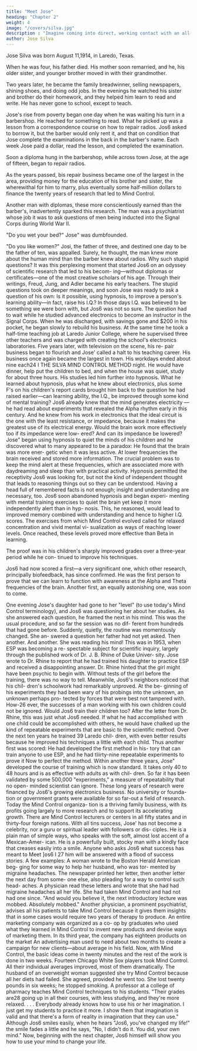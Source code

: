 ```yaml
---
title: "Meet Jose"
heading: "Chapter 2"
weight: 4
image: "/covers/silva.jpg"
description : "Imagine coming into direct, working contact with an all-pervading higher intelligence and learning in a moment of numinous joy that it is on your side"
author: Jose Silva
---
```



Jose Silva was born August 11,1914, in Laredo, Texas.

When he was four, his father died. His mother soon remarried, and he, his older sister, and younger brother moved in with their grandmother. 

Two years later, he became the family breadwinner, selling newspapers, shining shoes, and doing odd jobs. In the evenings he watched his sister and brother do their homework, and
they helped him learn to read and write. He has never
gone to school, except to teach.

Jose's rise from poverty began one day when he was waiting his turn in a barbershop. He reached for something to read. What he picked up was a lesson from a correspondence course on how to repair radios. Jos6 asked to borrow it, but the barber would only rent it, and that on condition that Jose complete the examinations in the back in the barber's name. Each week Jose
paid a dollar, read the lesson, and completed the examination.

Soon a diploma hung in the barbershop, while across town Jose, at the age of fifteen, began to repair radios. 

As the years passed, bis repair business became one of the largest in the area, providing money for the education of his brother and sister, the wherewithal for him to marry, plus eventually some half-million dollars to finance the twenty years of research that led to Mind
Control.

Another man with diplomas, these more conscientiously earned than the barber's, inadvertently sparked
this research. The man was a psychiatrist whose job it was to ask questions of men being inducted into the Signal Corps during World War II.

"Do you wet your bed?" Jose" was dumbfounded.

"Do you like women?" Josi, the father of three, and
destined one day to be the father of ten, was appalled.
Surely, he thought, the man knew more about the
human mind than the barber knew about radios. Why
such stupid questions?
It was this perplexing moment that started Jos6 on
an odyssey of scientific research that led to his becom-
ing—without diplomas or certificates—one of the most
creative scholars of his age. Through their writings,
Freud, Jung, and Adler became his early teachers.
The stupid questions took on deeper meanings, and
soon Jose was ready to ask a question of his own: Is it
possible, using hypnosis, to improve a person's learning
ability—in fact, raise his I.Q.? In those days I.Q. was
believed to be something we were born with, but Jos6
was not so sure.
The question had to wait while he studied advanced
electronics to become an instructor in the Signal Corps.
When he was discharged, with savings gone and $200
in his pocket, he began slowly to rebuild his business.
At the same time he took a half-time teaching job at
Laredo Junior College, where he supervised three other
teachers and was charged with creating the school's
electronics laboratories.
Five years later, with television on the scene, his re-
pair business began to flourish and Jose' called a halt to
his teaching career. His business once again became the
largest in town. His workdays ended about nine each24 I THE SILVA MIND CONTROL METHOD
night. He would have dinner, help put the children to
bed, and when the house was quiet, study for about
three hours. His studies led him further into hypnosis.
What he learned about hypnosis, plus what he knew
about electronics, plus some F's on his children's report
cards brought him back to the question he had raised
earlier—can learning ability, the I.Q., be improved
through some kind of mental training?
Jos6 already knew that the mind generates electricity
—he had read about experiments that revealed the
Alpha rhythm early in this century. And he knew from
his work in electronics that the ideal circuit is the one
with the least resistance, or impedance, because it makes
the greatest use of its electrical energy. Would the brain
work more effectively too if its impedance were low-
ered? And can its impedance be lowered?
Jose" began using hypnosis to quiet the minds of his
children and he discovered what to many appeared to
be a paradox: He found that the brain was more ener-
getic when it was less active. At lower frequencies the
brain received and stored more information. The crucial
problem was to keep the mind alert at these frequencies,
which are associated more with daydreaming and sleep
than with practical activity.
Hypnosis permitted the receptivity Jos6 was looking
for, but not the kind of independent thought that leads
to reasoning things out so they can be understood.
Having a head full of remembered facts is not enough;
insight and understanding are necessary, too.
Jos6 soon abandoned hypnosis and began experi-
menting with mental training exercises to quiet the
brain yet keep it more independently alert than in hyp-
nosis. This, he reasoned, would lead to improved
memory combined with understanding and hence to
higher I.Q. scores.
The exercises from which Mind Control evolved called for relaxed concentration and vivid mental vi-
sualization as ways of reaching lower levels. Once reached, these levels proved more effective than Beta in learning.

The proof was in his children's sharply improved grades over a three-year period while he con-
tinued to improve his techniques. 

Jos6 had now scored a first—a very significant one, which other research, principally biofeedback, has since confirmed. He was the first person to prove that we can
learn to function with awareness at the Alpha and
Theta frequencies of the brain.
Another first, an equally astonishing one, was soon
to come.

One evening Jose's daughter had gone to her "level" (to use today's Mind Control terminology), and Jos6
was questioning her about her studies. As she answered
each question, he framed the next in his mind. This was
the usual procedure, and so far the session was no dif-
ferent from hundreds that had gone before. Suddenly,
quietly, the routine was momentously changed. She an-
swered a question her father had not yet asked. Then
another. And another. She was reading his mind!
This was in 1953, when ESP was becoming a re-
spectable subject for scientific inquiry, largely through
the published work of Dr. J. B. Rhine of Duke Univer-
sity. Jose wrote to Dr. Rhine to report that he had
trained his daughter to practice ESP and received a
disappointing answer. Dr. Rhine hinted that the girl
might have been psychic to begin with. Without tests
of the girl before the training, there was no way to tell.
Meanwhile, Jos6's neighbors noticed that his chil-
dren's schoolwork had remarkably unproved. At the be-
ginning of his experiments they had been wary of his
probings into the unknown, an unknown perhaps pro-
tected by forces that were best not tampered with. How-26 
ever, the successes of a man working with his own
children could not be ignored. Would Jos6 train their
children too?
After the letter from Dr. Rhine, this was just what
Jos6 needed. If what he had accomplished with one
child could be accomplished with others, he would
have chalked up the kind of repeatable experiments that
are basic to the scientific method.
Over the next ten years he trained 39 Laredo chil-
dren, with even better results because he improved his
techniques a little with each child. Thus another first
was scored: He had developed the first method in his-
tory that can train anyone to use ESP, and he had
tliirty-nine repeatable experiments to prove it Now to
perfect the method.
Within another three years, Jose" developed the course
of training which is now standard. It takes only 40 to
48 hours and is as effective with adults as with chil-
dren. So far it has been validated by some 500,000
"experiments," a measure of repeatability that no open-
minded scientist can ignore.
These long years of research were financed by Jos6's
growing electronics business. No university or founda-
tion or government grants were available for so far-out
a field of research. Today the Mind Control organiza-
tion is a thriving family business, with its profits going
largely to more research and to support its accelerating
growth. There are Mind Control lecturers or centers in
all fifty states and in thirty-four foreign nations.
With all tins success, Jose' has not become a celebrity,
nor a guru or spiritual leader with followers or dis-
ciples. He is a plain man of simple ways, who speaks
with the soft, almost lost accent of a Mexican-Amer-
ican. He is a powerfully built, stocky man with a kindly
face that creases easily into a smile.
Anyone who asks Jos6 what success has meant to
Meet ]os6 I 27
him will be answered with a flood of success stories. A
few examples:
A woman wrote to the Boston Herald American beg-
ging for some way to help her husband, who was tor-
mented by migraine headaches. The newspaper printed
her letter, then another letter the next day from some-
one else, also pleading for a way to control such head-
aches.
A physician read these letters and wrote that she had
had migraine headaches all her life. She had taken
Mind Control and had not had one since. "And would
you believe it, the next introductory lecture was
mobbed. Absolutely mobbed."
Another physician, a prominent psychiatrist, advises
all his patients to take Mind Control because it gives
them insights that in some cases would require two
years of therapy to produce.
An entire marketing company was organized as a co-
op by graduates who used what they learned in Mind
Control to invent new products and devise ways of
marketing them. In its third year, the company has
eighteen products on the market
An advertising man used to need about two months
to create a campaign for new clients—about average
in his field. Now, with Mind Control, the basic ideas
come in twenty minutes and the rest of the work is done
in two weeks.
Fourteen Chicago White Sox players took Mind
Control. All their individual averages improved, most
of them dramatically.
The husband of an overweight woman suggested
she try Mind Control because all her diets had failed.
She agreed, provided he went too. She lost twenty
pounds in six weeks; he stopped smoking.
A professor at a college of pharmacy teaches Mind
Control techniques to his students. "Their grades are28 
going up in all their courses, with less studying, and
they're more relaxed. . . . Everybody already knows
how to use his or her imagination. I just get my students
to practice it more. I show them that imagination is
valid and that there's a form of reality in imagination
that they can use."
Although Jos6 smiles easily, when he hears "Jos6,
you've changed my life!" the smile fades a little and he
says, "No, I didn't do it. You did, your own mind."
Now, beginning with the next chapter, Jos6 himself
will show you how to use your mind to change your life.

